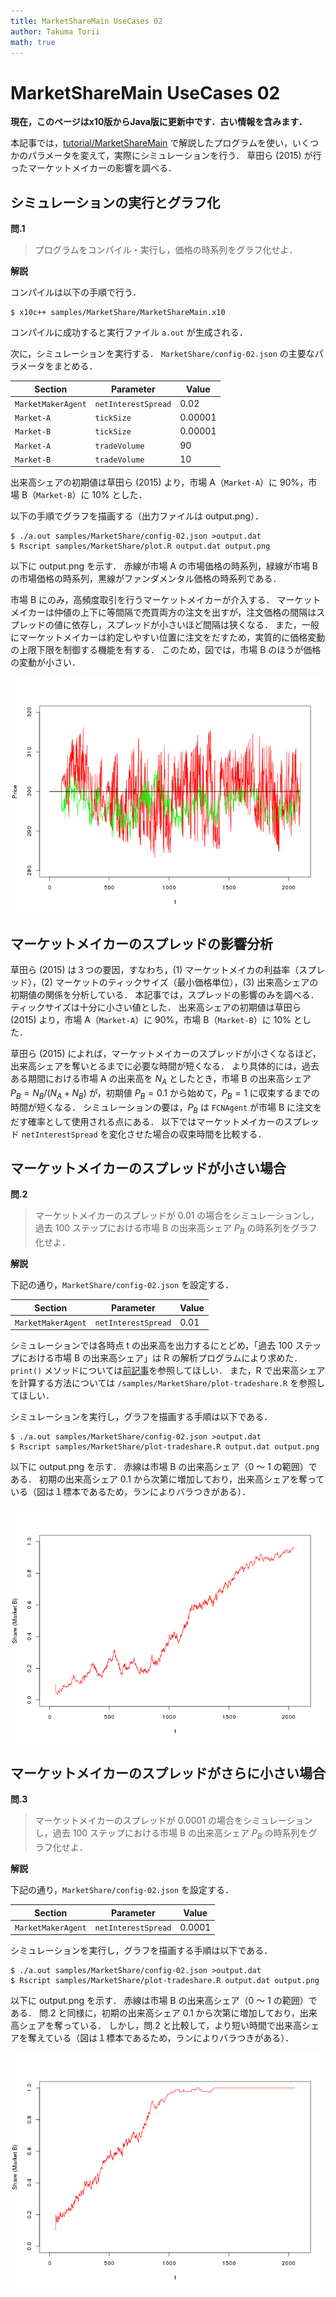 ```yaml
---
title: MarketShareMain UseCases 02
author: Takuma Torii
math: true
---
```


# MarketShareMain UseCases 02

**現在，このページはx10版からJava版に更新中です．古い情報を含みます．**

本記事では，[tutorial/MarketShareMain](MarketShareMain) で解説したプログラムを使い，いくつかのパラメータを変えて，実際にシミュレーションを行う．
草田ら (2015) が行ったマーケットメイカーの影響を調べる．


## シミュレーションの実行とグラフ化

**問.1**

> プログラムをコンパイル・実行し，価格の時系列をグラフ化せよ．

**解説**

コンパイルは以下の手順で行う．

```
$ x10c++ samples/MarketShare/MarketShareMain.x10
```

コンパイルに成功すると実行ファイル `a.out` が生成される．

次に，シミュレーションを実行する．
`MarketShare/config-02.json` の主要なパラメータをまとめる．

| Section    | Parameter           | Value
|------------|---------------------|--------
| `MarketMakerAgent` | `netInterestSpread` | 0.02
| `Market-A` | `tickSize`    | 0.00001
| `Market-B` | `tickSize`    | 0.00001
| `Market-A` | `tradeVolume` | 90
| `Market-B` | `tradeVolume` | 10

出来高シェアの初期値は草田ら (2015) より，市場 A（`Market-A`）に 90%，市場 B（`Market-B`）に 10% とした．

以下の手順でグラフを描画する（出力ファイルは output.png）．

```
$ ./a.out samples/MarketShare/config-02.json >output.dat
$ Rscript samples/MarketShare/plot.R output.dat output.png
```

以下に output.png を示す．
赤線が市場 A の市場価格の時系列，緑線が市場 B の市場価格の時系列，黒線がファンダメンタル価格の時系列である．

市場 B にのみ，高頻度取引を行うマーケットメイカーが介入する．
マーケットメイカーは仲値の上下に等間隔で売買両方の注文を出すが，注文価格の間隔はスプレッドの値に依存し，スプレッドが小さいほど間隔は狭くなる．
また，一般にマーケットメイカーは約定しやすい位置に注文をだすため，実質的に価格変動の上限下限を制御する機能を有する．
このため，図では，市場 B のほうが価格の変動が小さい．

![small](/tutorial/MarketShareMain.figs/fig01.png)


## マーケットメイカーのスプレッドの影響分析

草田ら (2015) は３つの要因，すなわち，(1) マーケットメイカの利益率（スプレッド），(2) マーケットのティックサイズ（最小価格単位），(3) 出来高シェアの初期値の関係を分析している．
本記事では，スプレッドの影響のみを調べる．
ティックサイズは十分に小さい値とした．
出来高シェアの初期値は草田ら (2015) より，市場 A（`Market-A`）に 90%，市場 B（`Market-B`）に 10% とした．

草田ら (2015) によれば，マーケットメイカーのスプレッドが小さくなるほど，出来高シェアを奪いとるまでに必要な時間が短くなる．
より具体的には，過去ある期間における市場 A の出来高を $N_A$ としたとき，市場 B の出来高シェア $P_B = N_B / (N_A + N_B)$ が，初期値 $P_B = 0.1$ から始めて，$P_B = 1$ に収束するまでの時間が短くなる．
シミュレーションの要は，$P_B$ は `FCNAgent` が市場 B に注文をだす確率として使用される点にある．
以下ではマーケットメイカーのスプレッド `netInterestSpread` を変化させた場合の収束時間を比較する．


## マーケットメイカーのスプレッドが小さい場合

**問.2**

> マーケットメイカーのスプレッドが 0.01 の場合をシミュレーションし，過去 100 ステップにおける市場 B の出来高シェア $P_B$ の時系列をグラフ化せよ．

**解説**

下記の通り，`MarketShare/config-02.json` を設定する．

| Section    | Parameter           | Value
|------------|---------------------|--------
| `MarketMakerAgent` | `netInterestSpread` | 0.01

シミュレーションでは各時点 t の出来高を出力するにとどめ，「過去 100 ステップにおける市場 B の出来高シェア」は R の解析プログラムにより求めた．
`print()` メソッドについては[前記事](MarketShareMain)を参照してほしい．
また，R で出来高シェアを計算する方法については `/samples/MarketShare/plot-tradeshare.R` を参照してほしい．

シミュレーションを実行し，グラフを描画する手順は以下である．

```
$ ./a.out samples/MarketShare/config-02.json >output.dat
$ Rscript samples/MarketShare/plot-tradeshare.R output.dat output.png
```

以下に output.png を示す．
赤線は市場 B の出来高シェア（0 〜 1 の範囲）である．
初期の出来高シェア 0.1 から次第に増加しており，出来高シェアを奪っている（図は１標本であるため，ランによりバラつきがある）．

![small](/tutorial/MarketShareMain.figs/fig02.png)


## マーケットメイカーのスプレッドがさらに小さい場合

**問.3**

> マーケットメイカーのスプレッドが 0.0001 の場合をシミュレーションし，過去 100 ステップにおける市場 B の出来高シェア $P_B$ の時系列をグラフ化せよ．

**解説**

下記の通り，`MarketShare/config-02.json` を設定する．

| Section    | Parameter           | Value
|------------|---------------------|--------
| `MarketMakerAgent` | `netInterestSpread` | 0.0001

シミュレーションを実行し，グラフを描画する手順は以下である．

```
$ ./a.out samples/MarketShare/config-02.json >output.dat
$ Rscript samples/MarketShare/plot-tradeshare.R output.dat output.png
```

以下に output.png を示す．
赤線は市場 B の出来高シェア（0 〜 1 の範囲）である．
問.2 と同様に，初期の出来高シェア 0.1 から次第に増加しており，出来高シェアを奪っている．
しかし，問.2 と比較して，より短い時間で出来高シェアを奪えている（図は１標本であるため，ランによりバラつきがある）．

![small](/tutorial/MarketShareMain.figs/fig03.png)

